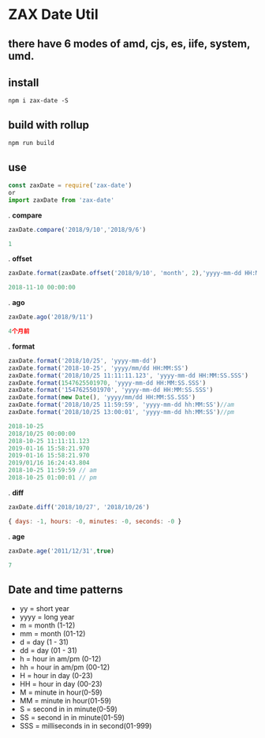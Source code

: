 # ZAX Date Util
## there have 6 modes of amd, cjs, es, iife, system, umd. 

## install

``` base
npm i zax-date -S
```

## build with rollup

``` base
npm run build
```

## use

``` javascript 
const zaxDate = require('zax-date')
or
import zaxDate from 'zax-date'
```


. **compare**
``` javascript
zaxDate.compare('2018/9/10','2018/9/6')
```

``` javascript
1
```

. **offset**
``` javascript
zaxDate.format(zaxDate.offset('2018/9/10', 'month', 2),'yyyy-mm-dd HH:MM:SS')
```

``` javascript
2018-11-10 00:00:00
```

. **ago**
``` javascript
zaxDate.ago('2018/9/11')
```

``` javascript
4个月前
```

. **format**
``` javascript 
zaxDate.format('2018/10/25', 'yyyy-mm-dd')
zaxDate.format('2018-10-25', 'yyyy/mm/dd HH:MM:SS')
zaxDate.format('2018/10/25 11:11:11.123', 'yyyy-mm-dd HH:MM:SS.SSS')
zaxDate.format(1547625501970, 'yyyy-mm-dd HH:MM:SS.SSS')
zaxDate.format('1547625501970', 'yyyy-mm-dd HH:MM:SS.SSS')
zaxDate.format(new Date(), 'yyyy/mm/dd HH:MM:SS.SSS')
zaxDate.format('2018/10/25 11:59:59', 'yyyy-mm-dd hh:MM:SS')//am
zaxDate.format('2018/10/25 13:00:01', 'yyyy-mm-dd hh:MM:SS')//pm
```

``` javascript
2018-10-25
2018/10/25 00:00:00
2018-10-25 11:11:11.123
2019-01-16 15:58:21.970
2019-01-16 15:58:21.970
2019/01/16 16:24:43.804
2018-10-25 11:59:59 // am
2018-10-25 01:00:01 // pm
```

. **diff**
``` javascript
zaxDate.diff('2018/10/27', '2018/10/26')
```

``` javascript
{ days: -1, hours: -0, minutes: -0, seconds: -0 }
```

. **age**
``` javascript
zaxDate.age('2011/12/31',true)
```

``` javascript
7
```

## Date and time patterns

* yy = short year
* yyyy = long year
* m = month (1-12)
* mm = month (01-12)
* d = day (1 - 31)
* dd = day (01 - 31)
* h = hour in am/pm (0-12)
* hh = hour in am/pm (00-12)
* H = hour in day (0-23)
* HH = hour in day (00-23)
* M = minute in hour(0-59)
* MM = minute in hour(01-59)
* S = second in in minute(0-59)
* SS = second in in minute(01-59)
* SSS = milliseconds in in second(01-999)